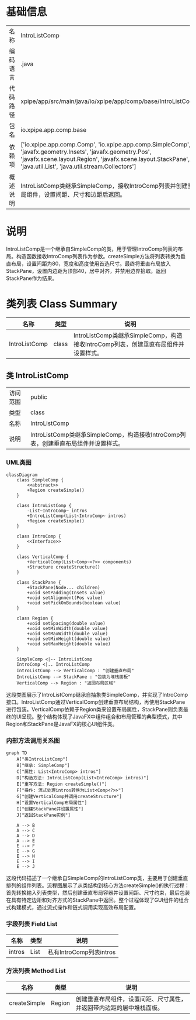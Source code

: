 # 基础信息

|      |      |
|------|------|
| 名称 | IntroListComp |
| 编码语言 | .java |
| 代码路径 | xpipe/app/src/main/java/io/xpipe/app/comp/base/IntroListComp.java |
| 包名 | io.xpipe.app.comp.base |
| 依赖项 | ['io.xpipe.app.comp.Comp', 'io.xpipe.app.comp.SimpleComp', 'javafx.geometry.Insets', 'javafx.geometry.Pos', 'javafx.scene.layout.Region', 'javafx.scene.layout.StackPane', 'java.util.List', 'java.util.stream.Collectors'] |
| 概述说明 | IntroListComp类继承SimpleComp，接收IntroComp列表并创建垂直布局组件，设置间距、尺寸和边距后返回。 |

# 说明

IntroListComp是一个继承自SimpleComp的类，用于管理IntroComp列表的布局。构造函数接收IntroComp列表作为参数。createSimple方法将列表转换为垂直布局，设置间距为80，宽度和高度使用首选尺寸。最终将垂直布局放入StackPane，设置内边距为顶部40，居中对齐，并禁用边界拾取。返回StackPane作为结果。

# 类列表 Class Summary

| 名称   | 类型  | 说明 |
|-------|------|-------------|
| IntroListComp | class | IntroListComp类继承SimpleComp，构造接收IntroComp列表，创建垂直布局组件并设置样式。 |



## 类 IntroListComp

|      |      |
|------|------|
| 访问范围 | public |
| 类型 | class |
| 名称 | IntroListComp |
| 说明 | IntroListComp类继承SimpleComp，构造接收IntroComp列表，创建垂直布局组件并设置样式。 |


### UML类图

```mermaid
classDiagram
    class SimpleComp {
        <<abstract>>
        +Region createSimple()
    }

    class IntroListComp {
        -List~IntroComp~ intros
        +IntroListComp(List~IntroComp~ intros)
        +Region createSimple()
    }

    class IntroComp {
        <<Interface>>
    }

    class VerticalComp {
        +VerticalComp(List~Comp~<?>> components)
        +Structure createStructure()
    }

    class StackPane {
        +StackPane(Node... children)
        +void setPadding(Insets value)
        +void setAlignment(Pos value)
        +void setPickOnBounds(boolean value)
    }

    class Region {
        +void setSpacing(double value)
        +void setMinWidth(double value)
        +void setMaxWidth(double value)
        +void setMinHeight(double value)
        +void setMaxHeight(double value)
    }

    SimpleComp <|-- IntroListComp
    IntroComp <|.. IntroListComp
    IntroListComp --> VerticalComp : "创建垂直布局"
    IntroListComp --> StackPane : "包装为堆栈面板"
    VerticalComp --> Region : "返回布局区域"
```

这段类图展示了IntroListComp继承自抽象类SimpleComp，并实现了IntroComp接口。IntroListComp通过VerticalComp创建垂直布局结构，再使用StackPane进行包装。VerticalComp依赖于Region类来设置布局属性，StackPane则负责最终的UI呈现。整个结构体现了JavaFX中组件组合和布局管理的典型模式，其中Region和StackPane是JavaFX的核心UI组件类。


### 内部方法调用关系图

```mermaid
graph TD
    A["类IntroListComp"]
    B["继承: SimpleComp"]
    C["属性: List<IntroComp> intros"]
    D["构造方法: IntroListComp(List<IntroComp> intros)"]
    E["重写方法: Region createSimple()"]
    F["操作: 流式处理intros转换为List<Comp<?>>"]
    G["创建VerticalComp并调用createStructure"]
    H["设置VerticalComp布局属性"]
    I["创建StackPane并设置属性"]
    J["返回StackPane实例"]

    A --> B
    A --> C
    A --> D
    A --> E
    E --> F
    E --> G
    E --> H
    E --> I
    E --> J
```

这段代码描述了一个继承自SimpleComp的IntroListComp类，主要用于创建垂直排列的组件列表。流程图展示了从类结构到核心方法createSimple()的执行过程：首先转换输入列表类型，然后创建垂直布局容器并设置间距、尺寸约束，最后包装在具有特定边距和对齐方式的StackPane中返回。整个过程体现了GUI组件的组合式构建模式，通过流式操作和链式调用实现高效布局配置。

### 字段列表 Field List

| 名称  | 类型  | 说明 |
|-------|-------|------|
| intros | List<IntroComp> | 私有IntroComp列表intros |

### 方法列表 Method List

| 名称  | 类型  | 说明 |
|-------|-------|------|
| createSimple | Region | 创建垂直布局组件，设置间距、尺寸属性，并返回带内边距的居中堆栈面板。 |




